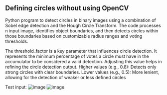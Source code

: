 ## Defining circles without using OpenCV

Python program to detect circles in binary images using a combination
of Sobel edge detection and the Hough Circle Transform. The code processes
n input image, identifies object boundaries, and then detects circles within
those boundaries based on customizable radius ranges and voting thresholds.

The threshold_factor is a key parameter that influences circle detection. 
It represents the minimum percentage of votes a circle must have in the
accumulator to be considered a valid detection. Adjusting this value helps 
in refining the circle detection output. 
Higher values (e.g., 0.8): Detects only strong circles with clear boundaries.
Lower values (e.g., 0.5): More lenient, allowing for the detection of weaker 
or less defined circles

Test input:
![image](https://github.com/user-attachments/assets/ffc3134d-32be-435b-a183-d71e6393660b)
![image](https://github.com/user-attachments/assets/4a95554a-764f-4a6a-b9f3-2fe6ae3413c5)
